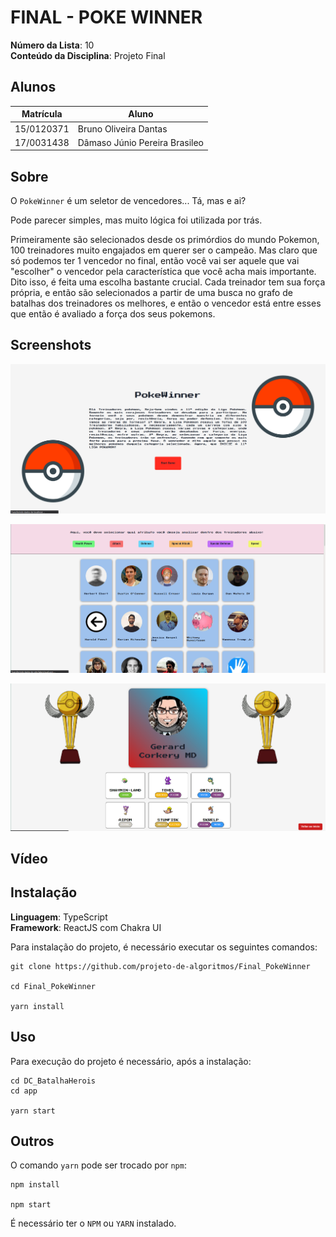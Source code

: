 # FINAL - POKE WINNER

**Número da Lista**: 10<br>
**Conteúdo da Disciplina**: Projeto Final<br>

## Alunos
|Matrícula | Aluno |
| -- | -- |
| 15/0120371  |  Bruno Oliveira Dantas |
| 17/0031438 |  Dâmaso Júnio Pereira Brasileo |

## Sobre 

O `PokeWinner` é um seletor de vencedores... Tá, mas e ai?

Pode parecer simples, mas muito lógica foi utilizada por trás.

Primeiramente são selecionados desde os primórdios do mundo Pokemon, 100 treinadores muito engajados em querer ser o campeão. Mas claro que só podemos ter 1 vencedor no final, então você vai ser aquele que vai "escolher" o vencedor pela característica que você acha mais importante. Dito isso, é feita uma escolha bastante crucial.
Cada treinador tem sua força própria, e então são selecionados a partir de uma busca no grafo de batalhas dos treinadores os melhores, e então o vencedor está entre esses que então é avaliado a força dos seus pokemons.

## Screenshots

![](src/assets/pokewinner1.png)

![](src/assets/pokewinner2.png)

![](src/assets/pokewinner3.png)

## Vídeo

## Instalação 

**Linguagem**: TypeScript<br>
**Framework**: ReactJS com Chakra UI<br>

Para instalação do projeto, é necessário executar os seguintes comandos:
```
git clone https://github.com/projeto-de-algoritmos/Final_PokeWinner

cd Final_PokeWinner

yarn install
```

## Uso 

Para execução do projeto é necessário, após a instalação:
```
cd DC_BatalhaHerois
cd app

yarn start
```

## Outros 
O comando `yarn` pode ser trocado por `npm`:
```
npm install

npm start
```

É necessário ter o `NPM` ou `YARN` instalado.




